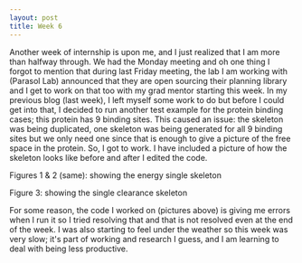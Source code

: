 ```yaml
---
layout: post
title: Week 6
---
```


Another week of internship is upon me, and I just realized that I am more than halfway through. We had the Monday meeting and oh one thing I forgot to mention that during last Friday meeting, the lab I am working with (Parasol Lab) announced that they are open sourcing their planning library and I get to work on that too with my grad mentor starting this week. 
In my previous blog (last week), I left myself some work to do but before I could get into that, I decided to run another test example for the protein binding cases; this protein has 9 binding sites. This caused an issue: the skeleton was being duplicated, one skeleton was being generated for all 9 binding sites but we only need one since that is enough to give a picture of the free space in the protein. So, I got to work. I have included a picture of how the skeleton looks like before and after I edited the code.

Figures 1 & 2 (same): showing the energy single skeleton 

Figure 3: showing the single clearance skeleton

For some reason, the code I worked on (pictures above) is giving me errors when I run it so I tried resolving that and that is not resolved even at the end of the week. I was also starting to feel under the weather so this week was very slow; it's part of working and research I guess, and I am learning to deal with being less productive.
